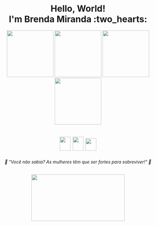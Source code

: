 <h1 align="center">Hello, World! <br> I'm Brenda Miranda :two_hearts:	</h1>

<div align="center">
<img height="150em" src="https://github-profile-summary-cards.vercel.app/api/cards/profile-details?username=brensmiranda&theme=tokyonight"/> 
<img height="150em" src="https://github-readme-stats.vercel.app/api?username=brensmiranda&show_icons=true&theme=tokyonight&include_all_commits=true&count_private=false&hide_border=true"/> <img height="150em" src="https://github-readme-stats.vercel.app/api/top-langs/?username=brensmiranda&layout=compact&langs_count=7&theme=tokyonight&hide_border=true"/> <img height="150em" src="https://github-readme-streak-stats.herokuapp.com/?user=brensmiranda&theme=tokyonight&hide_border=true"/>

 ##
</div>



<h1 align="center">  <img src="https://cdn.jsdelivr.net/gh/devicons/devicon/icons/javascript/javascript-original.svg" width="35" height="45"/> <img src="https://cdn.jsdelivr.net/gh/devicons/devicon/icons/git/git-plain.svg" width="35" height="45"/>
<img src="https://img.shields.io/badge/Java-ED8B00?style=for-the-badge&logo=java&logoColor=white" width="35" height="40"/> </h1>



<h6 align="center">  🌸 "Você não sabia? As mulheres têm que ser fortes para sobreviver!" 🌸

<h6 align="center">
  
  <img width="300" height="150" src="https://c.tenor.com/Q9vIbSaQ93UAAAAC/sakura-haruno-naruto.gif">
</p>



</h6>
